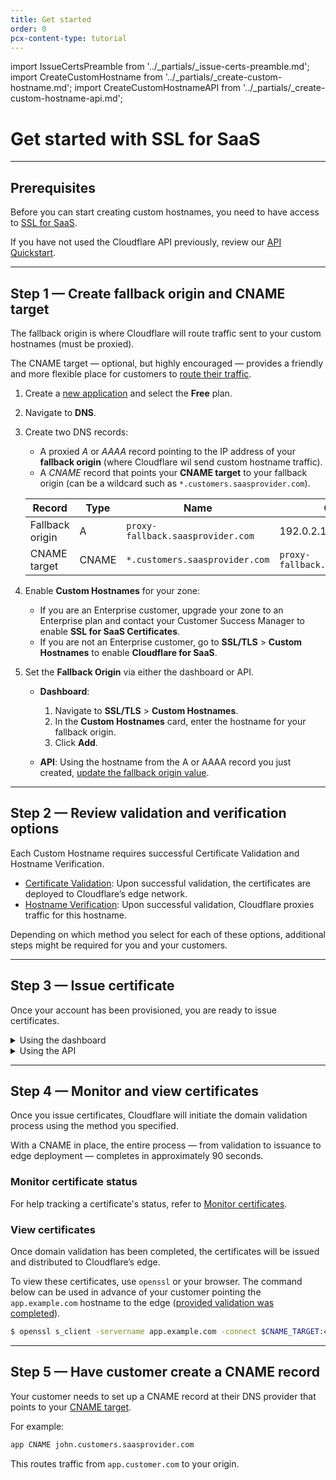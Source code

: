 ```yaml
---
title: Get started
order: 0
pcx-content-type: tutorial
---
```


import IssueCertsPreamble from '../_partials/_issue-certs-preamble.md';
import CreateCustomHostname from '../_partials/_create-custom-hostname.md';
import CreateCustomHostnameAPI from '../_partials/_create-custom-hostname-api.md';

# Get started with SSL for SaaS

---

## Prerequisites

Before you can start creating custom hostnames, you need to have access to [SSL for SaaS](/ssl-for-saas#availability).

If you have not used the Cloudflare API previously, review our [API Quickstart](https://developers.cloudflare.com/api/).

---

## Step 1 — Create fallback origin and CNAME target

The fallback origin is where Cloudflare will route traffic sent to your custom hostnames (must be proxied).

The CNAME target — optional, but highly encouraged — provides a friendly and more flexible place for customers to [route their traffic](#step-5--have-customer-create-a-cname-record).

1. Create a [new application](https://support.cloudflare.com/hc/articles/201720164) and select the **Free** plan.
1. Navigate to **DNS**.
1. Create two DNS records:

   - A proxied _A_ or _AAAA_ record pointing to the IP address of your **fallback origin** (where Cloudflare wil send custom hostname traffic).
   - A _CNAME_ record that points your **CNAME target** to your fallback origin (can be a wildcard such as `*.customers.saasprovider.com`).

   <Example>

   | Record          | Type  | Name                              | Content                           |
   | --------------- | ----- | --------------------------------- | --------------------------------- |
   | Fallback origin | A     | `proxy-fallback.saasprovider.com` | 192.0.2.1                         |
   | CNAME target    | CNAME | `*.customers.saasprovider.com`    | `proxy-fallback.saasprovider.com` |

   </Example>

1. Enable **Custom Hostnames** for your zone:

   - If you are an Enterprise customer, upgrade your zone to an Enterprise plan and contact your Customer Success Manager to enable **SSL for SaaS Certificates**.
   - If you are not an Enterprise customer, go to **SSL/TLS** > **Custom Hostnames** to enable **Cloudflare for SaaS**.

1. Set the **Fallback Origin** via either the dashboard or API.

   - **Dashboard**:

     1. Navigate to **SSL/TLS** > **Custom Hostnames**.
     1. In the **Custom Hostnames** card, enter the hostname for your fallback origin.
     1. Click **Add**.

   - **API**: Using the hostname from the A or AAAA record you just created, [update the fallback origin value](https://api.cloudflare.com/#custom-hostname-fallback-origin-for-a-zone-update-fallback-origin-for-custom-hostnames).

---

## Step 2 — Review validation and verification options

Each Custom Hostname requires successful Certificate Validation and Hostname Verification.

- [Certificate Validation](/ssl-for-saas/common-tasks/certificate-validation-methods): Upon successful validation, the certificates are deployed to Cloudflare’s edge network.
- [Hostname Verification](/ssl-for-saas/common-tasks/hostname-verification/): Upon successful validation, Cloudflare proxies traffic for this hostname.

Depending on which method you select for each of these options, additional steps might be required for you and your customers.

---

## Step 3 — Issue certificate

Once your account has been provisioned, you are ready to issue certificates.

<IssueCertsPreamble />

<details>
<summary>Using the dashboard</summary>
<div>

<CreateCustomHostname />

</div>
</details>

<details>
<summary>Using the API</summary>
<div>

<CreateCustomHostnameAPI />

</div>
</details>

---

## Step 4 — Monitor and view certificates

Once you issue certificates, Cloudflare will initiate the domain validation process using the method you specified.

With a CNAME in place, the entire process — from validation to issuance to edge deployment — completes in approximately 90 seconds.

### Monitor certificate status

For help tracking a certificate's status, refer to [Monitor certificates](/ssl-for-saas/common-tasks/issuing-certificates).

### View certificates

Once domain validation has been completed, the certificates will be issued and distributed to Cloudflare’s edge.

To view these certificates, use `openssl` or your browser. The command below can be used in advance of your customer pointing the `app.example.com` hostname to the edge ([provided validation was completed](/ssl-for-saas/common-tasks/certificate-validation-methods)).

```sh
$ openssl s_client -servername app.example.com -connect $CNAME_TARGET:443 </dev/null 2>/dev/null | openssl x509 -noout -text | grep app.example.com
```

---

## Step 5 — Have customer create a CNAME record

Your customer needs to set up a CNAME record at their DNS provider that points to your [CNAME target](#step-1--create-fallback-origin-and-cname-target).

For example:

```txt
app CNAME john.customers.saasprovider.com
```

This routes traffic from `app.customer.com` to your origin.
